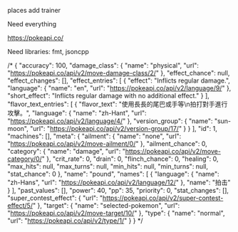 places add trainer

Need everything

https://pokeapi.co/

Need libraries: fmt, jsoncpp

/*
{
  "accuracy": 100,
  "damage_class": {
    "name": "physical",
    "url": "https://pokeapi.co/api/v2/move-damage-class/2/"
  },
  "effect_chance": null,
  "effect_changes": [],
  "effect_entries": [
    {
      "effect": "Inflicts regular damage.",
      "language": {
        "name": "en",
        "url": "https://pokeapi.co/api/v2/language/9/"
      },
      "short_effect": "Inflicts regular damage with no additional effect."
    }
  ],
  "flavor_text_entries": [
    {
      "flavor_text": "使用長長的尾巴或手等\n拍打對手進行攻擊。",
      "language": {
        "name": "zh-Hant",
        "url": "https://pokeapi.co/api/v2/language/4/"
      },
      "version_group": {
        "name": "sun-moon",
        "url": "https://pokeapi.co/api/v2/version-group/17/"
      }
    }
  ],
  "id": 1,
  "machines": [],
  "meta": {
    "ailment": {
      "name": "none",
      "url": "https://pokeapi.co/api/v2/move-ailment/0/"
    },
    "ailment_chance": 0,
    "category": {
      "name": "damage",
      "url": "https://pokeapi.co/api/v2/move-category/0/"
    },
    "crit_rate": 0,
    "drain": 0,
    "flinch_chance": 0,
    "healing": 0,
    "max_hits": null,
    "max_turns": null,
    "min_hits": null,
    "min_turns": null,
    "stat_chance": 0
  },
  "name": "pound",
  "names": [
    {
      "language": {
        "name": "zh-Hans",
        "url": "https://pokeapi.co/api/v2/language/12/"
      },
      "name": "拍击"
    }
  ],
  "past_values": [],
  "power": 40,
  "pp": 35,
  "priority": 0,
  "stat_changes": [],
  "super_contest_effect": {
    "url": "https://pokeapi.co/api/v2/super-contest-effect/5/"
  },
  "target": {
    "name": "selected-pokemon",
    "url": "https://pokeapi.co/api/v2/move-target/10/"
  },
  "type": {
    "name": "normal",
    "url": "https://pokeapi.co/api/v2/type/1/"
  }
}
*/